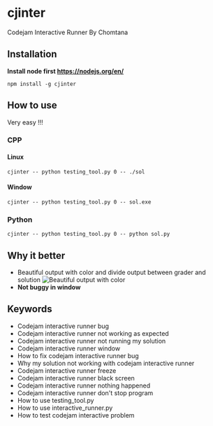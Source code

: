 # cjinter
Codejam Interactive Runner By Chomtana

## Installation

**Install node first https://nodejs.org/en/**

```
npm install -g cjinter
```

## How to use

Very easy !!!

### CPP

#### Linux
```
cjinter -- python testing_tool.py 0 -- ./sol
```

#### Window
```
cjinter -- python testing_tool.py 0 -- sol.exe
```

### Python

```
cjinter -- python testing_tool.py 0 -- python sol.py
```

## Why it better

* Beautiful output with color and divide output between grader and solution
![Beautiful output with color](https://i.ibb.co/CtmfTqv/aaa.png)
* **Not buggy in window**

## Keywords

* Codejam interactive runner bug
* Codejam interactive runner not working as expected
* Codejam interactive runner not running my solution
* Codejam interactive runner window
* How to fix codejam interactive runner bug
* Why my solution not working with codejam interactive runner
* Codejam interactive runner freeze
* Codejam interactive runner black screen
* Codejam interactive runner nothing happened
* Codejam interactive runner don't stop program
* How to use testing_tool.py
* How to use interactive_runner.py
* How to test codejam interactive problem
